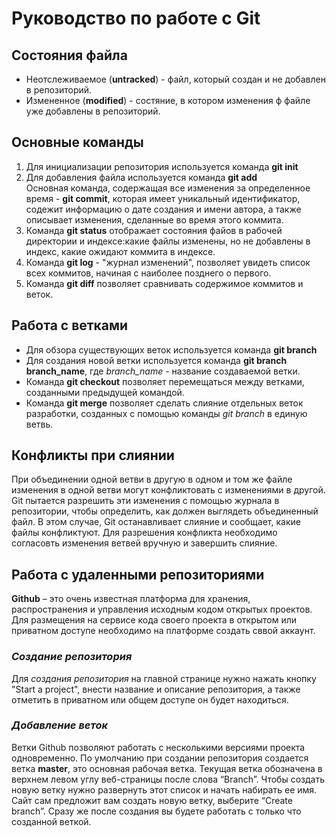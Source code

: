 # Руководство по работе с Git

## Состояния файла  
* Неотслеживаемое (**untracked**) - файл, который создан и не добавлен в репозиторий.
* Измененное (**modified**) - состяние, в котором изменения ф файле уже добавлены в репозиторий.

## Основные команды

1. Для инициализации репозитория используется команда **git init**  
2. Для добавления файла используется команда **git add**  
Основная команда, содержащая все изменения за определенное время - **git commit**, которая имеет уникальный идентификатор, содежит информацию о дате создания и имени автора, а также описывает изменения, сделанные во время этого коммита.
3. Команда **git status** отображает состояния файов в рабочей директории и индексе:какие файлы изменены, но не добавлены в индекс, какие ожидают коммита в индексе.  
4. Команда **git log** - "журнал изменений", позволяет увидеть список всех коммитов, начиная с наиболее позднего о первого.  
5. Команда **git diff** позволяет сравнивать содержимое коммитов и веток.


## Работа с ветками
* Для обзора существующих веток используется команда **git branch**
* Для создания новой ветки используется команда **git branch branch_name**, где *branch_name* - название создаваемой ветки.  
* Команда **git checkout** позволяет перемещаться между ветками, созданными предыдущей командой.
* Команда **git merge** позволяет сделать слияние отдельных веток разработки, созданных с помощью команды *git branch* в единую ветвь.
## Конфликты при слиянии
При объединении одной ветви в другую в одном и том же файле изменения в одной ветви могут конфликтовать с изменениями в другой. Git пытается разрешить эти изменения с помощью журнала в репозитории, чтобы определить, как должен выглядеть объединенный файл. В этом случае, Git останавливает слияние и сообщает, какие файлы конфликтуют. Для разрешения конфликта необходимо согласовть изменения ветвей вручную и завершить слияние.
## Работа с удаленными репозиториями
**Github** – это очень известная платформа для хранения, распространения и управления исходным кодом открытых проектов. Для размещения на сервисе кода своего проекта в открытом или приватном доступе необходимо на платформе создать сввой аккаунт.

### *Создание репозитория*
Для *создания репозитория* на главной странице нужно нажать кнопку "Start a project", внести название и описание репозитория, а также отметить в приватном или общем доступе он будет находиться.

### *Добавление веток*
Ветки Github позволяют работать с несколькими версиями проекта одновременно. По умолчанию при создании репозитория создается ветка **master**, это основная рабочая ветка. Текущая ветка обозначена в верхнем левом углу веб-страницы после слова “Branch”. Чтобы создать новую ветку нужно развернуть этот список и начать набирать ее имя. Сайт сам предложит вам создать новую ветку, выберите “Create branch”. Сразу же после создания вы будете работать с только что созданной веткой.

